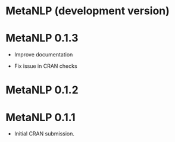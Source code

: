 # MetaNLP (development version)

# MetaNLP 0.1.3

* Improve documentation

* Fix issue in CRAN checks

# MetaNLP 0.1.2

# MetaNLP 0.1.1

* Initial CRAN submission.

